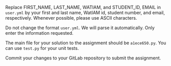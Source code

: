 

Replace FIRST_NAME, LAST_NAME, WATIAM, and STUDENT_ID, EMAIL in
`user.yml` by your first and last name, WatIAM id, student number, and
email, respectively. Whenever possible, please use ASCII characters.

Do not change the format `user.yml`. We will parse it
automatically. Only enter the information requested.

The main file for your solution to the assignment should be
`a1ece650.py`. You can use `test.py` for your unit tests.

Commit your changes to your GitLab repository to submit the assignment.
